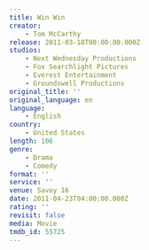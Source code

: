 ```yaml
---
title: Win Win
creator:
    - Tom McCarthy
release: 2011-03-18T00:00:00.000Z
studios:
    - Next Wednesday Productions
    - Fox Searchlight Pictures
    - Everest Entertainment
    - Groundswell Productions
original_title: ''
original_language: en
language:
    - English
country:
    - United States
length: 106
genre:
    - Drama
    - Comedy
format: ''
service: ''
venue: Savoy 16
date: 2011-04-23T04:00:00.000Z
rating: ''
revisit: false
media: Movie
tmdb_id: 55725
---
```



